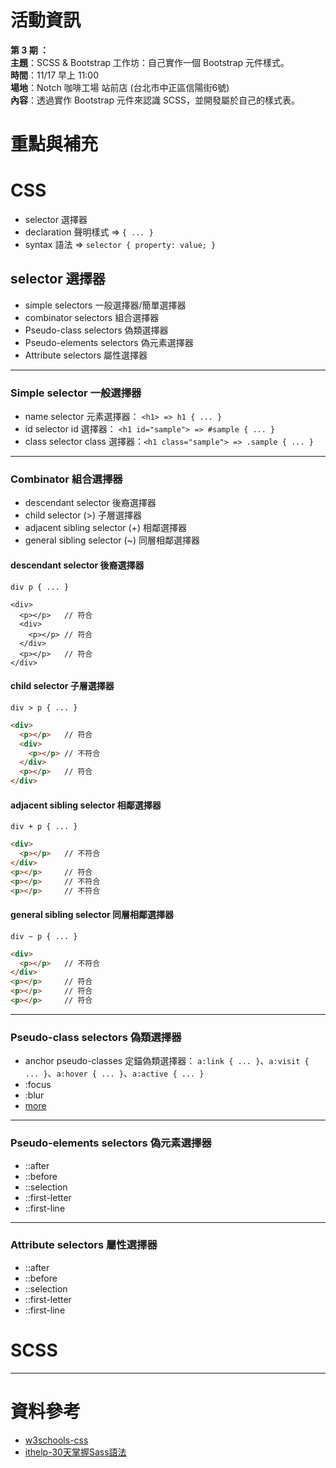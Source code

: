 # 活動資訊

**第 3 期 ：**<br>
**主題**：SCSS & Bootstrap 工作坊：自己實作一個 Bootstrap 元件樣式。 <br>
**時間**：11/17 早上 11:00<br>
**場地**：Notch 咖啡工場 站前店 (台北市中正區信陽街6號) <br>
**內容**：透過實作 Bootstrap 元件來認識 SCSS，並開發屬於自己的樣式表。 <br>

# 重點與補充

# CSS
- selector 選擇器
- declaration 聲明樣式 => `{ ... }`
- syntax 語法 => `selector { property: value; }`

## selector 選擇器

- simple selectors 一般選擇器/簡單選擇器
- combinator selectors 組合選擇器
- Pseudo-class selectors 偽類選擇器
- Pseudo-elements selectors 偽元素選擇器
- Attribute selectors 屬性選擇器

---

### Simple selector 一般選擇器

- name selector 元素選擇器： `<h1> => h1 { ... }`
- id selector id 選擇器： `<h1 id="sample"> => #sample { ... }`
- class selector class 選擇器：`<h1 class="sample"> => .sample { ... }`

---

### Combinator 組合選擇器

- descendant selector 後裔選擇器
- child selector (>) 子層選擇器
- adjacent sibling selector (+) 相鄰選擇器
- general sibling selector (~) 同層相鄰選擇器

#### descendant selector 後裔選擇器
`div p { ... }`
```
<div>
  <p></p>   // 符合
  <div>
    <p></p> // 符合
  </div>
  <p></p>   // 符合
</div>
```

#### child selector 子層選擇器
`div > p { ... }`
``` html
<div>
  <p></p>   // 符合
  <div>
    <p></p> // 不符合
  </div>
  <p></p>   // 符合
</div>
```

#### adjacent sibling selector 相鄰選擇器
`div + p { ... }`
``` html
<div>
  <p></p>   // 不符合
</div>
<p></p>     // 符合
<p></p>     // 不符合
<p></p>     // 不符合
```

#### general sibling selector 同層相鄰選擇器
`div ~ p { ... }`
``` html
<div>
  <p></p>   // 不符合
</div>
<p></p>     // 符合
<p></p>     // 符合
<p></p>     // 符合
```
---

### Pseudo-class selectors 偽類選擇器
- anchor pseudo-classes 定錨偽類選擇器： `a:link { ... }`、`a:visit { ... }`、`a:hover { ... }`、`a:active { ... }`
- :focus
- :blur
- [more](https://www.w3schools.com/css/css_pseudo_classes.asp)

---

### Pseudo-elements selectors 偽元素選擇器
- ::after
- ::before
- ::selection
- ::first-letter
- ::first-line

---

### Attribute selectors 屬性選擇器
- ::after
- ::before
- ::selection
- ::first-letter
- ::first-line

# SCSS

------
# 資料參考
- [w3schools-css](https://www.w3schools.com/css/css_selectors.asp)
- [ithelp-30天掌握Sass語法](https://ithelp.ithome.com.tw/users/20040221/ironman/562)
